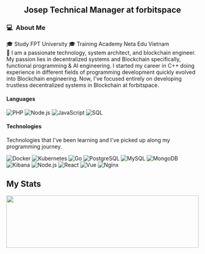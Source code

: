 <div align="center">
  <h2> 
    Josep Technical Manager at forbitspace
  </h2>
</div>

### 💻 &nbsp;About Me
🎓 Study FPT University
🎓 Training Academy Neta Edu Vietnam  
🔭  I am a passionate technology, system architect, and blockchain engineer. My passion lies in decentralized systems and Blockchain specifically, functional programming & AI engineering. I started my career in C++ doing experience in different fields of programming development quickly evolved into Blockchain engineering. Now, I've focused entirely on developing trustless decentralized systems in Blockchain at forbitspace.

#### Languages

![PHP](https://img.shields.io/badge/-Php-green?&logo=PHP&logoColor=007396)
![Node.js](https://img.shields.io/badge/-Node.js-green?&logo=node.js)
![JavaScript](https://img.shields.io/badge/-JavaScript-green?&logo=JavaScript&logoColor=ddc508)
![SQL](https://img.shields.io/badge/-SQL-green?&logo=MySQL&logoColor=4479A1)

#### Technologies
Technologies that I've been learning and I've picked up along my programming journey.

![Docker](https://img.shields.io/badge/-Docker-yellow?&logo=Docker)
![Kubernetes](https://img.shields.io/badge/-kubernetes-yellow?&logo=kubernetes)
![Go](https://img.shields.io/badge/-Golang-yellow?&logo=Go&logoColor=00ADD8)
![PostgreSQL](https://img.shields.io/badge/-PostgreSQL-yellow?&logo=postgresql&logoColor=4479A1)
![MySQL](https://img.shields.io/badge/-MySQL-yellow?&logo=mysql&logoColor=4479A1)
![MongoDB](https://img.shields.io/badge/-MongoDB-yellow?&logo=mongoDB&logoColor=47A248)
![Kibana](https://img.shields.io/badge/-Kibana-yellow?&logo=Kibana&logoColor=E6522C)
![Node.js](https://img.shields.io/badge/-Node.js-yellow?&logo=node.js)
![React](https://img.shields.io/badge/-React-yellow?&logo=React)
![Vue](https://img.shields.io/badge/-Vue-yellow?&logo=Vue.js)
![Nginx](https://img.shields.io/badge/-Nginx-yellow?&logo=Nginx&logoColor=269539)

## My Stats

<a><img height="137px" width="100%" src="https://github-readme-stats.vercel.app/api?username=JosepTran&show_icons=true&theme=radical" /></a>

